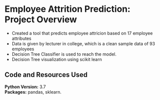 # Employee Attrition Prediction: Project Overview 
* Created a tool that predicts employee attricion based on 17 employee attributes
* Data is given by lecturer in college, which is a clean sample data of 93 employees
* Decision Tree Classifier is used to reach the model. 
* Decision Tree visualization using scikit learn

## Code and Resources Used 
**Python Version:** 3.7  
**Packages:** pandas, sklearn.
